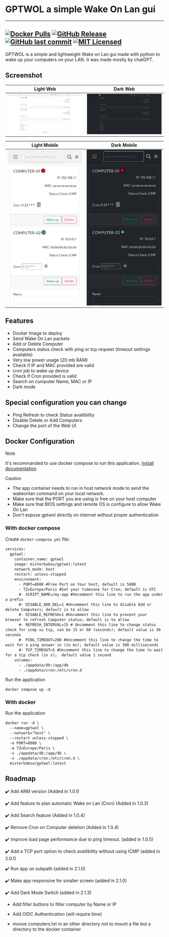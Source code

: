 # GPTWOL a simple Wake On Lan gui

---
[![Docker Pulls](https://img.shields.io/docker/pulls/misterbabou/gptwol.svg?logo=docker)](https://hub.docker.com/r/misterbabou/gptwol)
[![GitHub Release](https://img.shields.io/github/release/Misterbabou/gptwol.svg?logo=github&logoColor=959DA5)](https://github.com/Misterbabou/gptwol/releases/latest)
[![GitHub last commit](https://img.shields.io/github/last-commit/Misterbabou/gptwol?logo=github&logoColor=959DA5)](https://github.com/Misterbabou/gptwol/commits/main)
[![MIT Licensed](https://img.shields.io/github/license/Misterbabou/gptwol.svg?logo=github&logoColor=959DA5)](https://github.com/Misterbabou/gptwol/blob/main/LICENSE.md)
---

GPTWOL is a simple and lightweight Wake on Lan gui made with python to wake up your computers on your LAN.
It was made mostly by chatGPT.

## Screenshot 

| Light Web                         | Dark Web                           |
| --------------------------------- | ---------------------------------- |
| ![](/assets/gptwol-web-light.png) | ![](/assets/gptwol-web-dark.png)   |

| Light Mobile                      | Dark Mobile                        |
| --------------------------------- | ---------------------------------- |
| ![](/assets/gptwol-mob-light.png) | ![](/assets/gptwol-mob-dark.png)   |

## Features 

- Docker Image to deploy
- Send Wake On Lan packets
- Add or Delete Computer
- Computers status check with ping or tcp request (timeout settings available)
- Very low power usage (20 mb RAM)
- Check if IP and MAC provided are valid
- cron job to wake up device
- Check if Cron provided is valid
- Search on cumputer Name, MAC or IP
- Dark mode

## Special configuration you can change

- Ping Refresh to check Status availibility 
- Disable Delete or Add Computers
- Change the port of the Web UI

## Docker Configuration
> [!NOTE]
>
>It's recommanded to use docker compose to run this application. [Install documentation](https://docs.docker.com/compose/install/)

> [!CAUTION]
>
>- The app container needs to run in host network mode to send the wakeonlan command on your local network.
>- Make sure that the PORT you are using is free on your host computer
>- Make sure that BIOS settings and remote OS is configure to allow Wake On Lan
>- Don't expose gptwol directly on internet without proper authentication

### With docker compose

Create `docker-compose.yml` file:
```
services:
  gptwol:
    container_name: gptwol
    image: misterbabou/gptwol:latest
    network_mode: host
    restart: unless-stopped
    environment:
      - PORT=8080 #Free Port on Your host; default is 5000
      - TZ=Europe/Paris #Set your timezone for Cron; default is UTC
      #- SCRIPT_NAME=/my-app #Uncomment this line to run the app under a prefix
      #- DISABLE_ADD_DEL=1 #Uncomment this line to disable Add or delete Computers; default is to allow
      #- DISABLE_REFRESH=1 #Uncomment this line to prevent your browser to refresh Computer status; default is to allow
      #- REFRESH_INTERVAL=15 # Uncomment this line to change status check for icmp ou tcp, can be 15 or 60 (seconds); default value is 30 seconds
      #- PING_TIMEOUT=200 #Uncomment this line to change the time to wait for a ping answer in (in ms); default value is 300 milliseconds
      #- TCP_TIMEOUT=5 #Uncomment this line to change the time to wait for a tcp check (in s);  default value 1 second
    volumes:
      - ./appdata/db:/app/db
      - ./appdata/cron:/etc/cron.d
```

Run the application
```
docker compose up -d
```

### With docker

Run the application
```
docker run -d \
  --name=gptwol \
  --network="host" \
  --restart unless-stopped \
  -e PORT=8080 \
  -e TZ=Europe/Paris \
  -v ./appdata/db:/app/db \
  -v ./appdata/cron:/etc/cron.d \
  misterbabou/gptwol:latest
```

## Roadmap 

:heavy_check_mark: Add ARM version (Added in 1.0.1)

:heavy_check_mark: Add feature to plan automatic Wake on Lan (Cron) (Added in 1.0.3)

:heavy_check_mark: Add Search feature (Added in 1.0.4)

:heavy_check_mark: Remove Cron on Computer deletion (Added in 1.0.4)

:heavy_check_mark: Improve load page performance due to ping timeout. (added in 1.0.5)

:heavy_check_mark: Add a TCP port option to check availibility without using ICMP (added in 2.0.1)

:heavy_check_mark: Run app on subpath (added in 2.1.0)

:heavy_check_mark: Make app responsive for smaller screen (added in 2.1.0)

:heavy_check_mark: Add Dark Mode Switch (added in 2.1.3)

- Add filter buttons to filter computer by Name or IP

- Add OIDC Authentication (will require time)

- moove computers.txt in an other directory not to mount a file but a directory to the docker container
